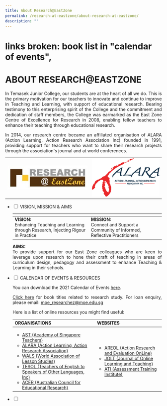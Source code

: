 ```yaml
---
title: About Research@EastZone
permalink: /research-at-eastzone/about-research-at-eastzone/
description: ""
---
```

# links broken: book list in "calendar of events", 
# ABOUT RESEARCH@EASTZONE

<p style="text-align: justify;">In Temasek Junior College, our students are at the heart of all we do. This is the primary motivation for our teachers to innovate and continue to improve in Teaching and Learning, with support of educational research. Bearing testimony to this enterprising spirit of the College and the commitment and dedication of staff members, the College was earmarked as the East Zone Centre of Excellence for Research in 2008, enabling fellow teachers to enhance their teaching through educational research.  </p>

<p style="text-align: justify;">In 2014, our research centre became an affiliated organisation of ALARA (Action Learning, Action Research Association Inc) founded in 1991, providing support for teachers who want to share their research projects through the association's journal and at world conferences.</p>


|   |   |
|:----:|:---:|
| ![](/images/Research@EastZone/Research%20EastZone.jpg)  |  ![](/images/Research@EastZone/ALARA.png) |

<ul class="jekyllcodex_accordion">
  <li>
    <input type="checkbox" id="accordion1">
    <label for="accordion1">VISION, MISSION & AIMS</label>
    <div>
			<table>
<thead>
  <tr>
    <th></th>
    <th></th>
  </tr>
</thead>
<tbody>
  <tr>
		<td><b>VISION:</b><br>Enhancing Teaching and Learning through Research, Injecting Rigour in Practice</td>
    <td><b>MISSION:</b><br>Connect and Support a Community of Informed, Reflective Practitioners</td>
  </tr>
</tbody>
</table>
			<p style="text-align: justify;"><b>AIMS:</b><br>To provide support for our East Zone colleagues who are keen to leverage upon research to hone their craft of teaching in areas of curriculum design, pedagogy and assessment to enhance Teaching & Learning in their schools.</p>
    </div>
	</li> 
  <li>
    <input type="checkbox" id="accordion2">
    <label for="accordion2">CALENDAR OF EVENTS & RESOURCES</label>
    <div>
			<p style="text-align: justify;">You can download the 2021 Calendar of Events <a href="/files/Research@EastZone/ResearchEZ%20calendar%202021.pdf" target="_blank">here</a>.</p>
			<p style="text-align: justify;"><a href="https://www.temasekjc.moe.edu.sg/qql/slot/u550/21/stZone/About%20Research@EastZone/ReEZ%20Book%20List.pdf" target="_blank">Click here</a> for book titles related to research study. For loan enquiry, please email: <a href="mailto:moe_researchez@moe.edu.sg">moe_researchez@moe.edu.sg</a></p>
			<p style="text-align: justify;">Here is a list of online resources you might find useful:</p>
<table>
<thead>
  <tr>
    <th>ORGANISATIONS</th>
    <th>WEBSITES</th>
  </tr>
</thead>
<tbody>
  <tr>
    <td>
			<ul>
			<li><a href="https://academyofsingaporeteachers.moe.edu.sg/" target="_blank">AST (Academy of Singapore Teachers)</a>
				</li>
				<li><a href="https://www.alarassociation.org/" target="_blank">ALARA (Action Learning, Action Research Association)</a>
					</li>
				<li>
					<a href="https://www.walsnet.org/" target="_blank">WALS (World Association of Lesson Studies)</a>
				</li>
				<li>
					<a href="https://www.tesol.org/" target="_blank">TESOL (Teachers of English to Speakers of Other Languages, Inc)</a>
					</li>
				<li><a href="https://www.researchconference.com.au/" target="_blank">ACER (Australian Council for Educational Research)</a>
				</li>
			</ul>
				</td>
    <td>
			<ul>
			<li>
				<a href="http://www.aral.com.au/resources/arphome.html" target="_blank">AREOL (Action Research and Evaluation OnLine)</a>
				</li>
					<li><a href="https://jolt.merlot.org/" target="_blank">JOLT (Journal of Online Learning and Teaching)</a>
						</li>
						<li><a href="http://downloads.pearsonassessments.com/ati/index.html" target="_blank">ATI (Assessment Training Institute)</a>
							</li>
			</ul>
				</td>
  </tr>
</tbody>
</table>
    </div>
	</li> 
	  <li>
    <input type="checkbox" id="accordion3">
    <label for="accordion3"></label>
    <div>
			<p style="text-align: justify;"></p>
    </div>
	</li> 
	</ul>